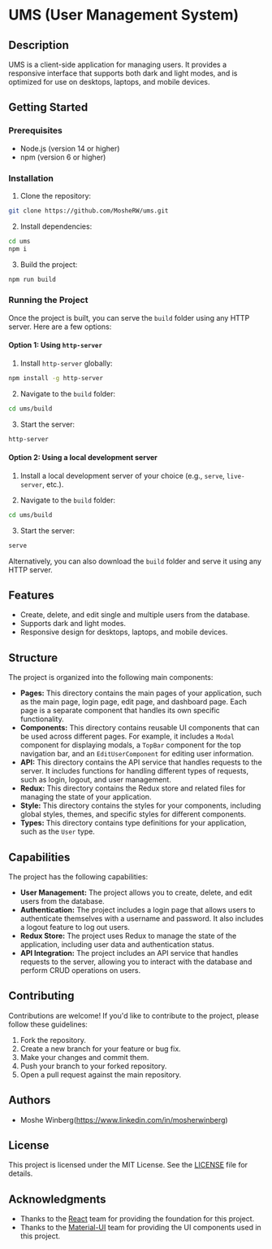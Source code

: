 # UMS (User Management System)

## Description

UMS is a client-side application for managing users. It provides a responsive interface that supports both dark and light modes, and is optimized for use on desktops, laptops, and mobile devices.

## Getting Started

### Prerequisites

* Node.js (version 14 or higher)
* npm (version 6 or higher)

### Installation

1. Clone the repository:
```bash
git clone https://github.com/MosheRW/ums.git
```

2. Install dependencies:
```bash
cd ums
npm i
```

3. Build the project:
```bash
npm run build
```

### Running the Project

Once the project is built, you can serve the `build` folder using any HTTP server. Here are a few options:

#### Option 1: Using `http-server`

1. Install `http-server` globally:
```bash
npm install -g http-server
```

2. Navigate to the `build` folder:
```bash
cd ums/build
```

3. Start the server:
```bash
http-server
```

#### Option 2: Using a local development server

1. Install a local development server of your choice (e.g., `serve`, `live-server`, etc.).

2. Navigate to the `build` folder:
```bash
cd ums/build
```

3. Start the server:
```bash
serve
```

Alternatively, you can also download the `build` folder and serve it using any HTTP server.

## Features

* Create, delete, and edit single and multiple users from the database.
* Supports dark and light modes.
* Responsive design for desktops, laptops, and mobile devices.

## Structure

The project is organized into the following main components:

* **Pages:** This directory contains the main pages of your application, such as the main page, login page, edit page, and dashboard page. Each page is a separate component that handles its own specific functionality.
* **Components:** This directory contains reusable UI components that can be used across different pages. For example, it includes a `Modal` component for displaying modals, a `TopBar` component for the top navigation bar, and an `EditUserComponent` for editing user information.
* **API:** This directory contains the API service that handles requests to the server. It includes functions for handling different types of requests, such as login, logout, and user management.
* **Redux:** This directory contains the Redux store and related files for managing the state of your application.
* **Style:** This directory contains the styles for your components, including global styles, themes, and specific styles for different components.
* **Types:** This directory contains type definitions for your application, such as the `User` type.

## Capabilities

The project has the following capabilities:

* **User Management:** The project allows you to create, delete, and edit users from the database.
* **Authentication:** The project includes a login page that allows users to authenticate themselves with a username and password. It also includes a logout feature to log out users.
* **Redux Store:** The project uses Redux to manage the state of the application, including user data and authentication status.
* **API Integration:** The project includes an API service that handles requests to the server, allowing you to interact with the database and perform CRUD operations on users.

## Contributing

Contributions are welcome! If you'd like to contribute to the project, please follow these guidelines:

1. Fork the repository.
2. Create a new branch for your feature or bug fix.
3. Make your changes and commit them.
4. Push your branch to your forked repository.
5. Open a pull request against the main repository.

## Authors

* Moshe Winberg(https://www.linkedin.com/in/mosherwinberg)

## License

This project is licensed under the MIT License. See the [LICENSE](LICENSE) file for details.

## Acknowledgments

* Thanks to the [React](https://reactjs.org/) team for providing the foundation for this project.
* Thanks to the [Material-UI](https://material-ui.com/) team for providing the UI components used in this project.
